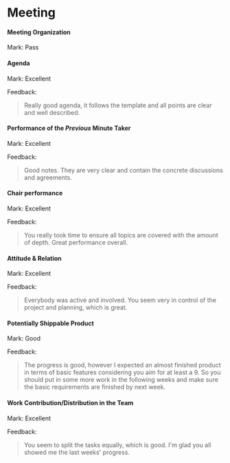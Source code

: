 # Meeting

#### Meeting Organization

Mark: Pass

#### Agenda 

Mark: Excellent

Feedback:

> Really good agenda, it follows the template and all points are clear and well described.


#### Performance of the *Previous* Minute Taker

Mark: Excellent

Feedback:

> Good notes. They are very clear and contain the concrete discussions and agreements.


#### Chair performance

Mark: Excellent

Feedback: 

> You really took time to ensure all topics are covered with the amount of depth. Great performance overall.

#### Attitude & Relation

Mark: Excellent

Feedback:

> Everybody was active and involved. You seem very in control of the project and planning, which is great.


#### Potentially Shippable Product

Mark: Good

Feedback:

> The progress is good, however I expected an almost finished product in terms of basic features considering you aim for at least a 9. So you should put in some more work in the following weeks and make sure the basic requirements are finished by next week.


#### Work Contribution/Distribution in the Team

Mark: Excellent

Feedback:

> You seem to split the tasks equally, which is good. I'm glad you all showed me the last weeks' progress.
